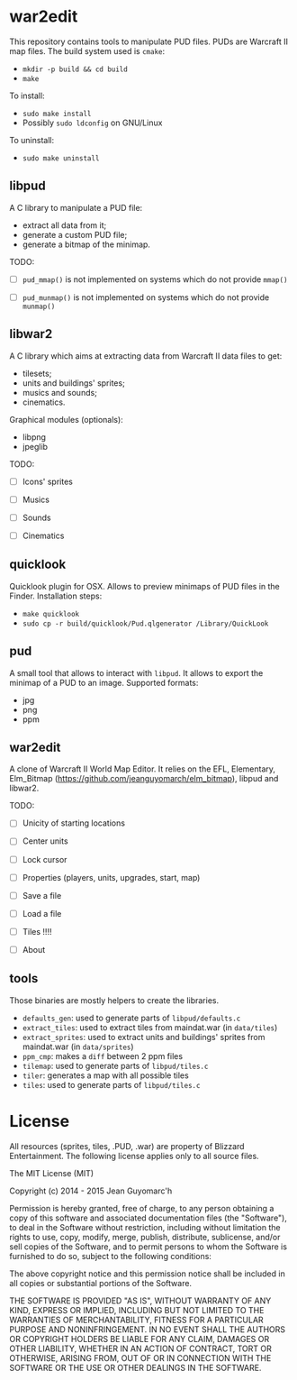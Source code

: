 war2edit
========

This repository contains tools to manipulate PUD files. PUDs are Warcraft II map files.
The build system used is `cmake`:

- `mkdir -p build && cd build`
- `make`

To install:
- `sudo make install`
- Possibly `sudo ldconfig` on GNU/Linux

To uninstall:
- `sudo make uninstall`


libpud
------

A C library to manipulate a PUD file:
- extract all data from it;
- generate a custom PUD file;
- generate a bitmap of the minimap.


TODO:
- [ ] `pud_mmap()` is not implemented on systems which do not provide `mmap()`
- [ ] `pud_munmap()` is not implemented on systems which do not provide `munmap()`


libwar2
-------

A C library which aims at extracting data from Warcraft II data files to get:
- tilesets;
- units and buildings' sprites;
- musics and sounds;
- cinematics.


Graphical modules (optionals):
- libpng
- jpeglib


TODO:
- [ ] Icons' sprites
- [ ] Musics
- [ ] Sounds
- [ ] Cinematics


quicklook
---------

Quicklook plugin for OSX. Allows to preview minimaps of PUD files in the Finder.
Installation steps:
- `make quicklook`
- `sudo cp -r build/quicklook/Pud.qlgenerator /Library/QuickLook`


pud
---

A small tool that allows to interact with `libpud`.
It allows to export the minimap of a PUD to an image. Supported formats:
- jpg
- png
- ppm

war2edit
--------

A clone of Warcraft II World Map Editor.
It relies on the EFL, Elementary, Elm_Bitmap (https://github.com/jeanguyomarch/elm_bitmap), libpud and libwar2.

TODO:
- [ ] Unicity of starting locations
- [ ] Center units
- [ ] Lock cursor
- [ ] Properties (players, units, upgrades, start, map)
- [ ] Save a file
- [ ] Load a file
- [ ] Tiles !!!!
- [ ] About


tools
-----

Those binaries are mostly helpers to create the libraries.
- `defaults_gen`: used to generate parts of `libpud/defaults.c`
- `extract_tiles`: used to extract tiles from maindat.war (in `data/tiles`)
- `extract_sprites`: used to extract units and buildings' sprites from maindat.war (in `data/sprites`)
- `ppm_cmp`: makes a `diff` between 2 ppm files
- `tilemap`: used to generate parts of `libpud/tiles.c`
- `tiler`: generates a map with all possible tiles
- `tiles`: used to generate parts of `libpud/tiles.c`


License
=======

All resources (sprites, tiles, .PUD, .war) are property of Blizzard Entertainment.
The following license applies only to all source files.


The MIT License (MIT)

Copyright (c) 2014 - 2015 Jean Guyomarc'h

Permission is hereby granted, free of charge, to any person obtaining a copy
of this software and associated documentation files (the "Software"), to deal
in the Software without restriction, including without limitation the rights
to use, copy, modify, merge, publish, distribute, sublicense, and/or sell
copies of the Software, and to permit persons to whom the Software is
furnished to do so, subject to the following conditions:

The above copyright notice and this permission notice shall be included in
all copies or substantial portions of the Software.

THE SOFTWARE IS PROVIDED "AS IS", WITHOUT WARRANTY OF ANY KIND, EXPRESS OR
IMPLIED, INCLUDING BUT NOT LIMITED TO THE WARRANTIES OF MERCHANTABILITY,
FITNESS FOR A PARTICULAR PURPOSE AND NONINFRINGEMENT. IN NO EVENT SHALL THE
AUTHORS OR COPYRIGHT HOLDERS BE LIABLE FOR ANY CLAIM, DAMAGES OR OTHER
LIABILITY, WHETHER IN AN ACTION OF CONTRACT, TORT OR OTHERWISE, ARISING FROM,
OUT OF OR IN CONNECTION WITH THE SOFTWARE OR THE USE OR OTHER DEALINGS IN
THE SOFTWARE.


